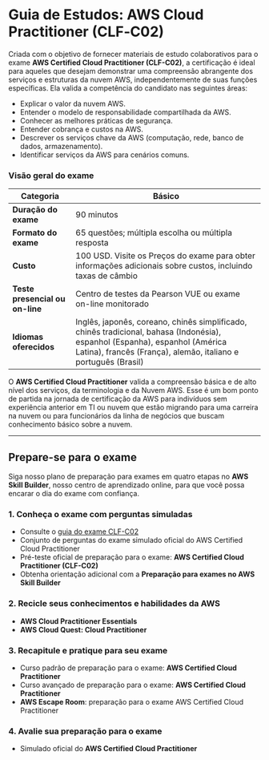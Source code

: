 # Guia de Estudos: AWS Cloud Practitioner (CLF‐C02)

Criada com o objetivo de fornecer materiais de estudo colaborativos para o exame **AWS Certified Cloud Practitioner (CLF-C02)**, a certificação é ideal para aqueles que desejam demonstrar uma compreensão abrangente dos serviços e estruturas da nuvem AWS, independentemente de suas funções específicas. Ela valida a competência do candidato nas seguintes áreas:

- Explicar o valor da nuvem AWS.
- Entender o modelo de responsabilidade compartilhada da AWS.
- Conhecer as melhores práticas de segurança.
- Entender cobrança e custos na AWS.
- Descrever os serviços chave da AWS (computação, rede, banco de dados, armazenamento).
- Identificar serviços da AWS para cenários comuns.

### Visão geral do exame

| **Categoria**              | Básico                        |
|----------------------------|-------------------------------|
| **Duração do exame**        | 90 minutos                    |
| **Formato do exame**        | 65 questões; múltipla escolha ou múltipla resposta |
| **Custo**                   | 100 USD. Visite os Preços do exame para obter informações adicionais sobre custos, incluindo taxas de câmbio |
| **Teste presencial ou on-line** | Centro de testes da Pearson VUE ou exame on-line monitorado |
| **Idiomas oferecidos**      | Inglês, japonês, coreano, chinês simplificado, chinês tradicional, bahasa (Indonésia), espanhol (Espanha), espanhol (América Latina), francês (França), alemão, italiano e português (Brasil) |

O **AWS Certified Cloud Practitioner** valida a compreensão básica e de alto nível dos serviços, da terminologia e da Nuvem AWS. Esse é um bom ponto de partida na jornada de certificação da AWS para indivíduos sem experiência anterior em TI ou nuvem que estão migrando para uma carreira na nuvem ou para funcionários da linha de negócios que buscam conhecimento básico sobre a nuvem.

---

## Prepare-se para o exame

Siga nosso plano de preparação para exames em quatro etapas no **AWS Skill Builder**, nosso centro de aprendizado online, para que você possa encarar o dia do exame com confiança.

### 1. Conheça o exame com perguntas simuladas
- Consulte o [guia do exame CLF-C02](https://aws.amazon.com/certification/certified-cloud-practitioner/)
- Conjunto de perguntas do exame simulado oficial do AWS Certified Cloud Practitioner
- Pré-teste oficial de preparação para o exame: **AWS Certified Cloud Practitioner (CLF-C02)**
- Obtenha orientação adicional com a **Preparação para exames no AWS Skill Builder**

### 2. Recicle seus conhecimentos e habilidades da AWS
- **AWS Cloud Practitioner Essentials**
- **AWS Cloud Quest: Cloud Practitioner**

### 3. Recapitule e pratique para seu exame
- Curso padrão de preparação para o exame: **AWS Certified Cloud Practitioner**
- Curso avançado de preparação para o exame: **AWS Certified Cloud Practitioner**
- **AWS Escape Room**: preparação para o exame AWS Certified Cloud Practitioner

### 4. Avalie sua preparação para o exame
- Simulado oficial do **AWS Certified Cloud Practitioner**
